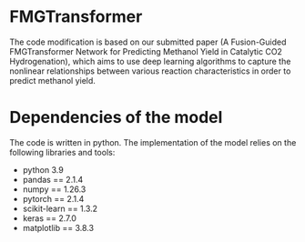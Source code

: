# FMGTransformer
The code modification is based on our submitted paper (A Fusion-Guided FMGTransformer Network for Predicting
Methanol Yield in Catalytic CO2 Hydrogenation), which aims to use deep learning algorithms to capture the nonlinear relationships between various reaction characteristics in order to predict methanol yield.

# Dependencies of the model
The code is written in python. The implementation of the model relies on the following libraries and tools:
- python 3.9  
- pandas == 2.1.4  
- numpy == 1.26.3  
- pytorch == 2.1.4  
- scikit-learn == 1.3.2  
- keras == 2.7.0  
- matplotlib == 3.8.3

